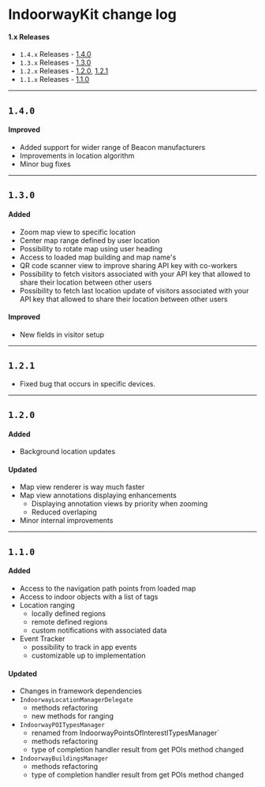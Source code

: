# IndoorwayKit change log

#### 1.x Releases

- `1.4.x` Releases - [1.4.0](#140)
- `1.3.x` Releases - [1.3.0](#130)
- `1.2.x` Releases - [1.2.0](#120), [1.2.1](#121)
- `1.1.x` Releases - [1.1.0](#110)

---

## `1.4.0`

#### Improved

* Added support for wider range of Beacon manufacturers
* Improvements in location algorithm
* Minor bug fixes

---

## `1.3.0`

#### Added

* Zoom map view to specific location
* Center map range defined by user location
* Possibility to rotate map using user heading
* Access to loaded map building and map name's
* QR code scanner view to improve sharing API key with co-workers
* Possibility to fetch visitors associated with your API key that allowed to share their location between other users
* Possibility to fetch last location update of visitors associated with your API key that allowed to share their location between other users

#### Improved

* New fields in visitor setup

---

## `1.2.1`

* Fixed bug that occurs in specific devices.

---

## `1.2.0`

#### Added

* Background location updates

#### Updated

* Map view renderer is way much faster
* Map view annotations displaying enhancements
    - Displaying annotation views by priority when zooming
    - Reduced overlaping
* Minor internal improvements

---

## `1.1.0`

#### Added

* Access to the navigation path points from loaded map
* Access to indoor objects with a list of tags
* Location ranging
    - locally defined regions
    - remote defined regions
    - custom notifications with associated data
* Event Tracker
    - possibility to track in app events
    - customizable up to implementation

#### Updated

* Changes in framework dependencies
* `IndoorwayLocationManagerDelegate`
    - methods refactoring
    - new methods for ranging
* `IndoorwayPOITypesManager`
    - renamed from IndoorwayPointsOfInterestITypesManager`
    - methods refactoring
    - type of completion handler result from get POIs method changed
* `IndoorwayBuildingsManager`
    - methods refactoring
    - type of completion handler result from get POIs method changed
